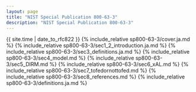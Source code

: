 ```yaml
---
layout: page
title: "NIST Special Publication 800-63-3"
description: "NIST Special Publication 800-63-3"
---
```


{{ site.time | date_to_rfc822 }}
{% include_relative sp800-63-3/cover.ja.md %}
{% include_relative sp800-63-3/sec1_2_introduction.ja.md %}
{% include_relative sp800-63-3/sec3_definitions.ja.md %}
{% include_relative sp800-63-3/sec4_model.md %}
{% include_relative sp800-63-3/sec5_DIRM.md %}
{% include_relative sp800-63-3/sec6_xAL.md %}
{% include_relative sp800-63-3/sec7_tofedornottofed.md %}
{% include_relative sp800-63-3/sec8_references.md %}
{% include_relative sp800-63-3/definitions.ja.md %}
